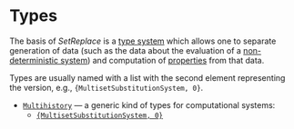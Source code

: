 # Types

The basis of *SetReplace* is a [type system](/Documentation/TypeSystem/README.md) which allows one to separate
generation of data (such as the data about the evaluation of a
[non-deterministic system](/Documentation/Systems/README.md)) and computation of
[properties](/Documentation/Properties/README.md) from that data.

Types are usually named with a list with the second element representing the version, e.g.,
`{MultisetSubstitutionSystem, 0}`.

* [`Multihistory`](Multihistory/README.md) &mdash; a generic kind of types for computational systems:
  * [`{MultisetSubstitutionSystem, 0}`](Multihistory/MultisetSubstitutionSystem0.md)
